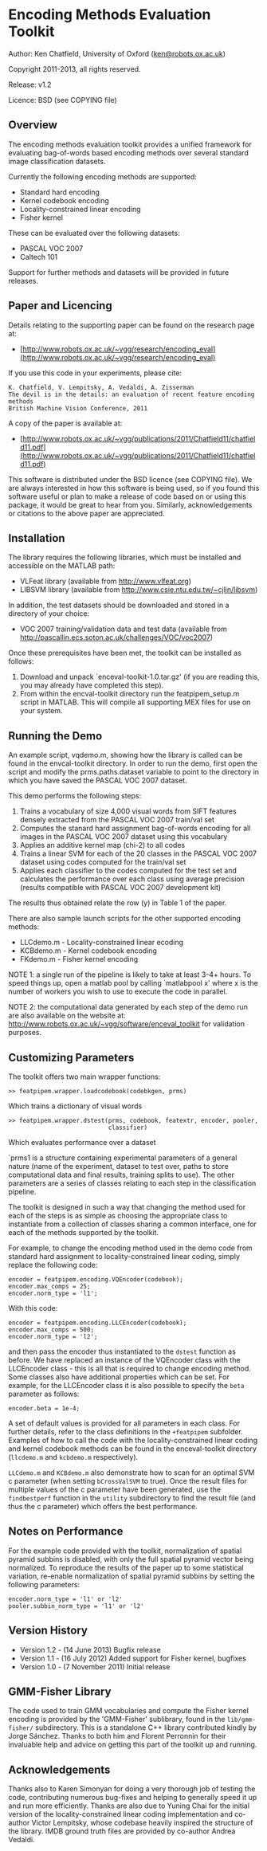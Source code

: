 Encoding Methods Evaluation Toolkit
============================================

Author: Ken Chatfield, University of Oxford (ken@robots.ox.ac.uk)

Copyright 2011-2013, all rights reserved.

Release: v1.2

Licence: BSD (see COPYING file)

Overview
-----------------------------

The encoding methods evaluation toolkit provides a unified framework
for evaluating bag-of-words based encoding methods over several
standard image classification datasets.

Currently the following encoding methods are supported:

* Standard hard encoding
* Kernel codebook encoding
* Locality-constrained linear encoding
* Fisher kernel

These can be evaluated over the following datasets:

* PASCAL VOC 2007
* Caltech 101

Support for further methods and datasets will be provided in
future releases.

Paper and Licencing
-----------------------------

Details relating to the supporting paper can be found on the research
page at:

 * [http://www.robots.ox.ac.uk/~vgg/research/encoding_eval](http://www.robots.ox.ac.uk/~vgg/research/encoding_eval)

If you use this code in your experiments, please cite:

    K. Chatfield, V. Lempitsky, A. Vedaldi, A. Zisserman
    The devil is in the details: an evaluation of recent feature encoding methods
    British Machine Vision Conference, 2011
    
A copy of the paper is available at:

 * [http://www.robots.ox.ac.uk/~vgg/publications/2011/Chatfield11/chatfield11.pdf](http://www.robots.ox.ac.uk/~vgg/publications/2011/Chatfield11/chatfield11.pdf)

This software is distributed under the BSD licence (see COPYING file).
We are always interested in how this software is being used, so if you
found this software useful or plan to make a release of code based on or
using this package, it would be great to hear from you. Similarly,
acknowledgements or citations to the above paper are appreciated.


Installation
-----------------------------

The library requires the following libraries, which must be installed
and accessible on the MATLAB path:

* VLFeat library (available from http://www.vlfeat.org)
* LIBSVM library (available from
                  http://www.csie.ntu.edu.tw/~cjlin/libsvm)

In addition, the test datasets should be downloaded and stored in a
directory of your choice:
		  
* VOC 2007 training/validation data and test data (available from
           http://pascallin.ecs.soton.ac.uk/challenges/VOC/voc2007)

Once these prerequisites have been met, the toolkit can be installed
as follows:

1. Download and unpack `enceval-toolkit-1.0.tar.gz' (if you are reading
   this, you may already have completed this step).
2. From within the encval-toolkit directory run the featpipem_setup.m
   script in MATLAB. This will compile all supporting MEX files for
   use on your system.

Running the Demo
-----------------------------

An example script, vqdemo.m, showing how the library is called can be
found in the envcal-toolkit directory. In order to run the demo, first
open the script and modify the prms.paths.dataset variable to point to
the directory in which you have saved the PASCAL VOC 2007 dataset.

This demo performs the following steps:

1. Trains a vocabulary of size 4,000 visual words from SIFT features
   densely extracted from the PASCAL VOC 2007 train/val set
2. Computes the stanard hard assignment bag-of-words encoding for all
   images in the PASCAL VOC 2007 dataset using this vocabulary
3. Applies an additive kernel map (chi-2) to all codes
4. Trains a linear SVM for each of the 20 classes in the PASCAL VOC
   2007 dataset using codes computed for the train/val set
5. Applies each classifier to the codes computed for the test set and
   calculates the performance over each class using average precision
   (results compatible with PASCAL VOC 2007 development kit)

The results thus obtained relate the row (y) in Table 1 of the paper.

There are also sample launch scripts for the other supported encoding
methods:

* LLCdemo.m   - Locality-constrained linear ecoding
* KCBdemo.m   - Kernel codebook encoding
* FKdemo.m    - Fisher kernel encoding

NOTE 1: a single run of the pipeline is likely to take at least 3-4+
hours. To speed things up, open a matlab pool by calling `matlabpool x'
where x is the number of workers you wish to use to execute the code
in parallel.

NOTE 2: the computational data generated by each step of the demo run
are also available on the website at:
http://www.robots.ox.ac.uk/~vgg/software/enceval_toolkit for
validation purposes.

Customizing Parameters
-------------------------

The toolkit offers two main wrapper functions:

    >> featpipem.wrapper.loadcodebook(codebkgen, prms)
    
Which trains a dictionary of visual words

    >> featpipem.wrapper.dstest(prms, codebook, featextr, encoder, pooler,
                                classifier)
                                
Which evaluates performance over a dataset
   
`prms1 is a structure containing experimental parameters of a general
nature (name of the experiment, dataset to test over, paths to store
computational data and final results, training splits to use). The
other parameters are a series of classes relating to each step in the
classification pipeline.

The toolkit is designed in such a way that changing the method used
for each of the steps is as simple as choosing the appropriate class
to instantiate from a collection of classes sharing a common
interface, one for each of the methods supported by the toolkit.

For example, to change the encoding method used in the demo code from
standard hard assignment to locality-constrained linear coding, simply
replace the following code:

    encoder = featpipem.encoding.VQEncoder(codebook);
    encoder.max_comps = 25;
    encoder.norm_type = 'l1';

With this code:

    encoder = featpipem.encoding.LLCEncoder(codebook);
    encoder.max_comps = 500;
    encoder.norm_type = 'l2';

and then pass the encoder thus instantiated to the `dstest` function
as before. We have replaced an instance of the VQEncoder class with
the LLCEncoder class - this is all that is required to change encoding
method. Some classes also have additional properties which can be
set. For example, for the LLCEncoder class it is also possible to
specify the `beta` parameter as follows:

    encoder.beta = 1e-4;

A set of default values is provided for all parameters in each
class. For further details, refer to the class definitions in the
`+featpipem` subfolder. Examples of how to call the code with the
locality-constrained linear coding and kernel codebook methods can be
found in the enceval-toolkit directory (`llcdemo.m` and `kcbdemo.m`
respectively).

`LLCdemo.m` and `KCBdemo.m` also demonstrate how to scan for an
optimal SVM c parameter (when setting `bCrossValSVM` to true). Once the
result files for multiple values of the c parameter have been
generated, use the `findbestperf` function in the `utility`
subdirectory to find the result file (and thus the c parameter) which
offers the best performance.

Notes on Performance
-------------------------

For the example code provided with the toolkit, normalization of
spatial pyramid subbins is disabled, with only the full spatial
pyramid vector being normalized. To reproduce the results of the
paper up to some statistical variation, re-enable normalization of
spatial pyramid subbins by setting the following parameters:

    encoder.norm_type = 'l1' or 'l2'
    pooler.subbin_norm_type = 'l1' or 'l2'

Version History
-------------------------

* Version 1.2 - (14 June 2013) Bugfix release
* Version 1.1 - (16 July 2012) Added support for Fisher kernel, bugfixes
* Version 1.0 - (7 November 2011) Initial release

GMM-Fisher Library
-------------------------

The code used to train GMM vocabularies and compute the Fisher kernel
encoding is provided by the 'GMM-Fisher' sublibrary, found in the
`lib/gmm-fisher/` subdirectory. This is a standalone C++ library
contributed kindly by Jorge Sánchez. Thanks to both him
and Florent Perronnin for
their invaluable help and advice on getting this part of the toolkit
up and running.

Acknowledgements
-------------------------

Thanks also to Karen Simonyan for doing a very thorough job of testing
the code, contributing numerous bug-fixes and helping to generally
speed it up and run more efficiently. Thanks are also due to Yuning
Chai for the initial version of the locality-constrained linear coding
implementation and co-author Victor Lempitsky, whose codebase
heavily inspired the structure of the library. IMDB ground truth
files are provided by co-author Andrea Vedaldi.
